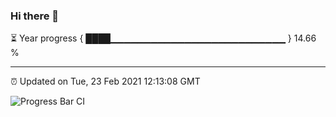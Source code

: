 ### Hi there 👋

⏳ Year progress { ████▁▁▁▁▁▁▁▁▁▁▁▁▁▁▁▁▁▁▁▁▁▁▁▁▁▁ } 14.66 %

---

⏰ Updated on Tue, 23 Feb 2021 12:13:08 GMT

![Progress Bar CI](https://github.com/liununu/liununu/workflows/Progress%20Bar%20CI/badge.svg)
